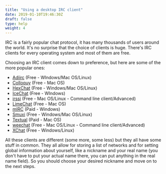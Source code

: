 ```yaml
---
title: "Using a desktop IRC client"
date: 2019-01-10T19:46:30Z
draft: false
type: help
weight: 4
---
```


IRC is a fairly popular chat protocol, it has many thousands of users around the world. It's no surprise that the choice of clients is huge. There's IRC clients for every operating system and most of them are free.

Choosing an IRC client comes down to preference, but here are some of the more popular ones:

* [Adiirc](https://www.adiirc.com/index.php) (Free - WIndows/Mac OS/Linux)
* [Colloquy](http://colloquy.info/) (Free - Mac OS)
* [HexChat](http://hexchat.github.io/) (Free - Windows/Mac OS/Linux)
* [IceChat](http://www.icechat.net/site/) (Free - WIndows)
* [irssi](http://www.irssi.org/) (Free - Mac OS/Linux - Command line client/Advanced)
* [LimeChat](http://limechat.net/mac/) (Free - Mac OS)
* [mIRC](http://www.mirc.com/) (Paid - Windows)
* [Smuxi](https://www.smuxi.org/main/) (Free - Windows/Mac OS/Linux)
* [Textual](http://www.codeux.com/textual/) (Paid - Mac OS)
* [weechat](http://weechat.org) (Free - Mac OS/Linux - Command line client/Advanced)
* [XChat](http://xchat.org/) (Free - Windows/Linux)

All these clients are different (some more, some less) but they all have some stuff in common. They all allow for storing a list of networks and for setting global information about yourself, like a nickname and your real name (you don't have to put your actual name there, you can put anything in the real name field). So you should choose your desired nickname and move on to the next steps.

